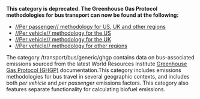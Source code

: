 **This category is deprecated. The Greenhouse Gas Protocol methodologies
for bus transport can now be found at the following:**

  - [//Per passenger// methodology for US, UK and other
    regions](Passenger_transport_by_Greenhouse_Gas_Protocol)
  - [//Per vehicle// methodology for the
    US](US_road_transport_by_Greenhouse_Gas_Protocol)
  - [//Per vehicle// methodology for the UK
    ](UK_road_transport_by_Greenhouse_Gas_Protocol)
  - [//Per vehicle// methodology for other
    regions](Other_regional_road_transport_by_Greenhouse_Gas_Protocol)

The category /transport/bus/generic/ghgp contains data on bus-associated
emissions sourced from the latest World Resources Institute [Greenhouse
Gas Protocol (GHGP)](http://www.ghgprotocol.org/about-ghgp)
documentation.This category includes emissions methodologies for bus
travel in several geographic contexts, and includes both *per vehicle*
and *per passenger* emissions factors. This category also features
separate functionality for calculating biofuel emissions.
